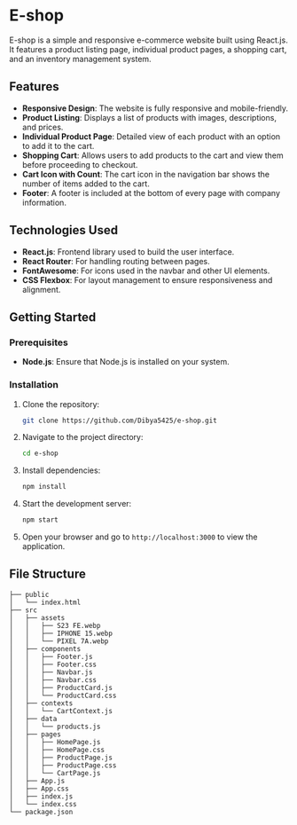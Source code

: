 # E-shop

E-shop is a simple and responsive e-commerce website built using React.js. It features a product listing page, individual product pages, a shopping cart, and an inventory management system.

## Features

- **Responsive Design**: The website is fully responsive and mobile-friendly.
- **Product Listing**: Displays a list of products with images, descriptions, and prices.
- **Individual Product Page**: Detailed view of each product with an option to add it to the cart.
- **Shopping Cart**: Allows users to add products to the cart and view them before proceeding to checkout.
- **Cart Icon with Count**: The cart icon in the navigation bar shows the number of items added to the cart.
- **Footer**: A footer is included at the bottom of every page with company information.

## Technologies Used

- **React.js**: Frontend library used to build the user interface.
- **React Router**: For handling routing between pages.
- **FontAwesome**: For icons used in the navbar and other UI elements.
- **CSS Flexbox**: For layout management to ensure responsiveness and alignment.

## Getting Started

### Prerequisites

- **Node.js**: Ensure that Node.js is installed on your system.

### Installation

1. Clone the repository:
    ```bash
    git clone https://github.com/Dibya5425/e-shop.git
    ```
   
2. Navigate to the project directory:
    ```bash
    cd e-shop
    ```

3. Install dependencies:
    ```bash
    npm install
    ```

4. Start the development server:
    ```bash
    npm start
    ```

5. Open your browser and go to `http://localhost:3000` to view the application.

## File Structure

```plaintext
├── public
│   └── index.html
├── src
│   ├── assets
│   │   ├── S23 FE.webp
│   │   ├── IPHONE 15.webp
│   │   └── PIXEL 7A.webp
│   ├── components
│   │   ├── Footer.js
│   │   ├── Footer.css
│   │   ├── Navbar.js
│   │   ├── Navbar.css
│   │   ├── ProductCard.js
│   │   └── ProductCard.css
│   ├── contexts
│   │   └── CartContext.js
│   ├── data
│   │   └── products.js
│   ├── pages
│   │   ├── HomePage.js
│   │   ├── HomePage.css
│   │   ├── ProductPage.js
│   │   ├── ProductPage.css
│   │   └── CartPage.js
│   ├── App.js
│   ├── App.css
│   ├── index.js
│   └── index.css
└── package.json

